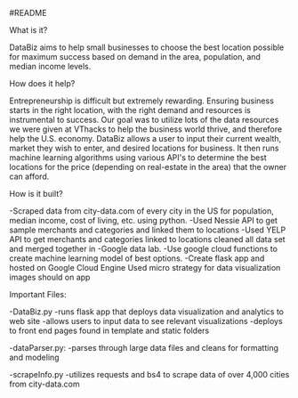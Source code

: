 #README


What is it? 

DataBiz aims to help small businesses to choose the best location possible for maximum success based on demand in the area, population, and median income levels.


How does it help?

Entrepreneurship is difficult but extremely rewarding. Ensuring business starts in the right location, with the right demand and resources is instrumental to success. Our goal was to utilize lots of the data resources we were given at VThacks to help the business world thrive, and therefore help the U.S. economy. DataBiz allows a user to input their current wealth, market they wish to enter, and desired locations for business. It then runs machine learning algorithms using various API's to determine the best locations for the price (depending on real-estate in the area) that the owner can afford.


How is it built?

-Scraped data from city-data.com of every city in the US for population, median income, cost of living, etc. using python. 
-Used Nessie API to get sample merchants and categories and linked them to locations
-Used YELP API to get merchants and categories linked to locations cleaned all data set and merged together in -Google data lab. 
-Use google cloud functions to create machine learning model of best options.
-Create flask app and hosted on Google Cloud Engine Used micro strategy for data visualization images should on app


Important Files:

-DataBiz.py
	-runs flask app that deploys data visualization and analytics to web site
	-allows users to input data to see relevant visualizations
	-deploys to front end pages found in template and static folders

-dataParser.py:
	-parses through large data files and cleans for formatting and modeling

-scrapeInfo.py
	-utilizes requests and bs4 to scrape data of over 4,000 cities from city-data.com


